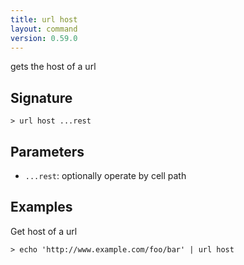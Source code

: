 ```yaml
---
title: url host
layout: command
version: 0.59.0
---
```


gets the host of a url

## Signature

```> url host ...rest```

## Parameters

 -  `...rest`: optionally operate by cell path

## Examples

Get host of a url
```shell
> echo 'http://www.example.com/foo/bar' | url host
```

